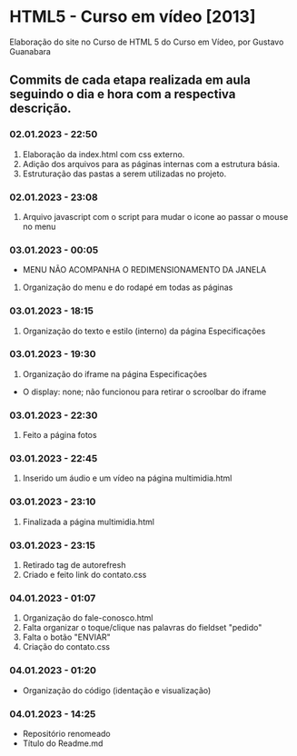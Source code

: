 # HTML5 - Curso em vídeo [2013]
Elaboração do site no Curso de HTML 5 do Curso em Vídeo, por Gustavo Guanabara

## Commits de cada etapa realizada em aula seguindo o dia e hora com a respectiva descrição.

### 02.01.2023 - 22:50
1. Elaboração da index.html com css externo.
2. Adição dos arquivos para as páginas internas com a estrutura básia.
3. Estruturação das pastas a serem utilizadas no projeto.

### 02.01.2023 - 23:08
1. Arquivo javascript com o script para mudar o icone ao passar o mouse no menu

### 03.01.2023 - 00:05
* MENU NÃO ACOMPANHA O REDIMENSIONAMENTO DA JANELA
1. Organização do menu e do rodapé em todas as páginas

### 03.01.2023 - 18:15
1. Organização do texto e estilo (interno) da página Especificações

### 03.01.2023 - 19:30
1. Organização do iframe na página Especificações
* O display: none; não funcionou para retirar o scroolbar do iframe

### 03.01.2023 - 22:30
1. Feito a página fotos

### 03.01.2023 - 22:45
1. Inserido um áudio e um vídeo na página multimidia.html

### 03.01.2023 - 23:10
1. Finalizada a página multimidia.html

### 03.01.2023 - 23:15
1. Retirado tag de autorefresh
2. Criado e feito link do contato.css

### 04.01.2023 - 01:07
1. Organização do fale-conosco.html
2. Falta organizar o toque/clique nas palavras do fieldset "pedido"
3. Falta o botão "ENVIAR"
4. Criação do contato.css

### 04.01.2023 - 01:20
* Organização do código (identação e visualização)

### 04.01.2023 - 14:25
* Repositório renomeado
* Título do Readme.md

